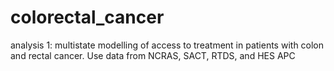 # colorectal_cancer
analysis 1: multistate modelling of access to treatment in patients with colon and rectal cancer.
Use data from NCRAS, SACT, RTDS, and HES APC
